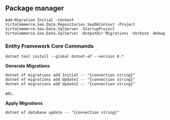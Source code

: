 ## Package manager
```
Add-Migration Initial -Context VirtoCommerce.Seo.Data.Repositories.SeoDbContext -Project VirtoCommerce.Seo.Data.SqlServer -StartupProject VirtoCommerce.Seo.Data.SqlServer -OutputDir Migrations -Verbose -Debug
```

### Entity Framework Core Commands
```
dotnet tool install --global dotnet-ef --version 8.*
```

**Generate Migrations**
```
dotnet ef migrations add Initial -- "{connection string}"
dotnet ef migrations add Update1 -- "{connection string}"
dotnet ef migrations add Update2 -- "{connection string}"
```
etc..

**Apply Migrations**
```
dotnet ef database update -- "{connection string}"
```
